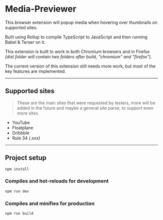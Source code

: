 # Media-Previewer

This browser extension will popup media when hovering over thumbnails on supported sites.

Built using Rollup to compile TypeScript to JavaScript and then running Babel & Terser on it.

This extension is built to work in both Chromium browsers and in Firefox _(dist folder will contain two folders after build, "chromium" and "firefox")_.

The current version of this extension still needs more work, but most of the key features are implemented.

---

## Supported sites

> These are the main sites that were requested by testers, more will be added in the future and maybe a general site parse, to support even more sites.

- YouTube
- Floatplane
- Dribbble
- Rule 34 _(.xxx)_

---

## Project setup

```
npm install
```

### Compiles and hot-reloads for development

```
npm run dev
```

### Compiles and minifies for production

```
npm run build
```

